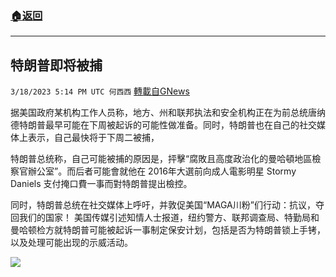 ###  [:house:返回](README.md)
---


## 特朗普即将被捕
`3/18/2023 5:14 PM UTC 何西西` [轉載自GNews](https://gnews.org/articles/1025519)



据美国政府某机构工作人员称，地方、州和联邦执法和安全机构正在为前总统唐纳德特朗普最早可能在下周被起诉的可能性做准备。同时，特朗普也在自己的社交媒体上表示，自己最快将于下周二被捕，

特朗普总统称，自己可能被捕的原因是，抨擊“腐敗且高度政治化的曼哈頓地區檢察官辦公室”。而后者可能會就他在 2016年大選前向成人電影明星 Stormy Daniels 支付掩口費一事而對特朗普提出檢控。


同时，特朗普总统在社交媒体上呼吁，并敦促美国“MAGA川粉”们行动：抗议，夺回我们的国家！
美国传媒引述知情人士报道，纽约警方、联邦调查局、特勤局和曼哈顿检方就特朗普可能被起诉一事制定保安计划，包括是否为特朗普锁上手铐，以及处理可能出现的示威活动。



![](https://i.imgur.com/9XkKxhc.jpg)




